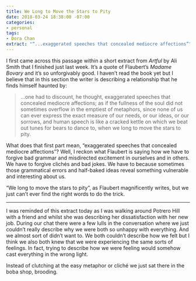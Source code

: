 ```yaml
---
title: We Long to Move the Stars to Pity
date: 2018-03-24 18:38:00 -07:00
categories:
- personal
tags:
- Dora Chan
extract: "“...exaggerated speeches that concealed mediocre affections”"
---
```


I first came across this passage within a short extract from *Artful* by Ali Smith that I finished just last week. It’s a quote of Flaubert’s *Madame Bovary* and it’s so unforgivably good. I haven’t read the book yet but I believe that in this section the writer is describing a relationship that he finds himself haunted by: 

> …one had to discount, he thought, exaggerated speeches that concealed mediocre affections; as if the fullness of the soul did not sometimes overflow in the emptiest of metaphors, since none of us can ever express the exact measure of our needs, or our ideas, or our sorrows, and human speech is like a cracked kettle on which we beat out tunes for bears to dance to, when we long to move the stars to pity. 

What does that first part mean, “exaggerated speeches that concealed mediocre affections”? Well, I reckon what Flaubert is saying how we have to forgive bad grammar and misdirected excitement in ourselves and in others. We have to forgive clichés and bad jokes. We have to because sometimes those grammatical errors and half-baked ideas reveal something vulnerable and interesting about us. 

“We long to move the stars to pity”, as Flaubert magnificently writes, but we just can’t ever find the right words to do the trick.

***

I was reminded of this extract today as I was walking around Potrero Hill with a friend and whilst she was describing her dissatisfaction with her new job. During our chat there were a few lulls in the conversation where we just couldn’t really describe why we were both so unhappy with everything. And we almost sort of didn’t want to. We both couldn’t describe how we felt but I think we also both knew that we were experiencing the same sorts of feelings. In fact, trying to describe how we were feeling would somehow cast everything in the wrong light. 

Instead of clutching at the easy metaphor or cliché we just sat there in the boba shop, brooding.